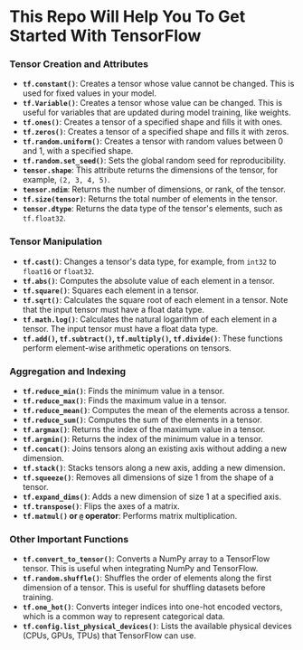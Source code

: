 # This Repo Will Help You To Get Started With TensorFlow

### Tensor Creation and Attributes

* **`tf.constant()`**: Creates a tensor whose value cannot be changed. This is used for fixed values in your model.
* **`tf.Variable()`**: Creates a tensor whose value can be changed. This is useful for variables that are updated during model training, like weights.
* **`tf.ones()`**: Creates a tensor of a specified shape and fills it with ones.
* **`tf.zeros()`**: Creates a tensor of a specified shape and fills it with zeros.
* **`tf.random.uniform()`**: Creates a tensor with random values between 0 and 1, with a specified shape.
* **`tf.random.set_seed()`**: Sets the global random seed for reproducibility.
* **`tensor.shape`**: This attribute returns the dimensions of the tensor, for example, `(2, 3, 4, 5)`.
* **`tensor.ndim`**: Returns the number of dimensions, or rank, of the tensor.
* **`tf.size(tensor)`**: Returns the total number of elements in the tensor.
* **`tensor.dtype`**: Returns the data type of the tensor's elements, such as `tf.float32`.

### Tensor Manipulation

* **`tf.cast()`**: Changes a tensor's data type, for example, from `int32` to `float16` or `float32`.
* **`tf.abs()`**: Computes the absolute value of each element in a tensor.
* **`tf.square()`**: Squares each element in a tensor.
* **`tf.sqrt()`**: Calculates the square root of each element in a tensor. Note that the input tensor must have a float data type.
* **`tf.math.log()`**: Calculates the natural logarithm of each element in a tensor. The input tensor must have a float data type.
* **`tf.add()`, `tf.subtract()`, `tf.multiply()`, `tf.divide()`**: These functions perform element-wise arithmetic operations on tensors.

### Aggregation and Indexing

* **`tf.reduce_min()`**: Finds the minimum value in a tensor.
* **`tf.reduce_max()`**: Finds the maximum value in a tensor.
* **`tf.reduce_mean()`**: Computes the mean of the elements across a tensor.
* **`tf.reduce_sum()`**: Computes the sum of the elements in a tensor.
* **`tf.argmax()`**: Returns the index of the maximum value in a tensor.
* **`tf.argmin()`**: Returns the index of the minimum value in a tensor.
* **`tf.concat()`**: Joins tensors along an existing axis without adding a new dimension.
* **`tf.stack()`**: Stacks tensors along a new axis, adding a new dimension.
* **`tf.squeeze()`**: Removes all dimensions of size 1 from the shape of a tensor.
* **`tf.expand_dims()`**: Adds a new dimension of size 1 at a specified axis.
* **`tf.transpose()`**: Flips the axes of a matrix.
* **`tf.matmul()` or `@` operator**: Performs matrix multiplication.

### Other Important Functions

* **`tf.convert_to_tensor()`**: Converts a NumPy array to a TensorFlow tensor. This is useful when integrating NumPy and TensorFlow.
* **`tf.random.shuffle()`**: Shuffles the order of elements along the first dimension of a tensor. This is useful for shuffling datasets before training.
* **`tf.one_hot()`**: Converts integer indices into one-hot encoded vectors, which is a common way to represent categorical data.
* **`tf.config.list_physical_devices()`**: Lists the available physical devices (CPUs, GPUs, TPUs) that TensorFlow can use.
